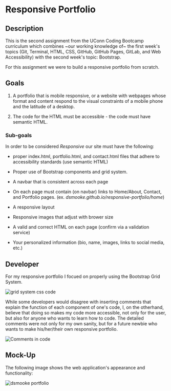 # Responsive Portfolio

## Description

This is the second assignment from the UConn Coding Bootcamp curriculum which combines ~our working knowledge of~ the first week's topics (Git, Terminal, HTML, CSS, GitHub, GitHub Pages, GitLab, and Web Accessibility) with the second week's topic: Bootstrap. 

 For this assignment we were to build a responsive portfolio from scratch. 


## Goals

1. A portfolio that is mobile responsive, or a website with webpages whose format and content respond to the visual constraints of a mobile phone and the latitude of a desktop. 

2. The code for the HTML must be accessible - the code must have semantic HTML. 

 ### Sub-goals
 
In order to be considered *Responsive* our site must have the following: 

- proper index.html, portfolio.html, and contact.html files that adhere to accessibility standards (use semantic HTML)

- Proper use of Bootstrap components and grid system.

- A navbar that is consistent across each page

- On each page must contain (on navbar) links to Home/About, Contact, and Portfolio pages. (ex. *dsmooke.github.io/responsive-portfolio/home*)

- A responsive layout

- Responsive images that adjust with brower size

- A valid and correct HTML on each page (confirm via a validation service)

- Your personalized information (bio, name, images, links to social media, etc.)

## Developer 

For my responsive portfolio I focued on properly using the Bootstrap Grid System. 

![grid system css code](image.jpg)

While some developers would disagree with inserting comments that explain the function of each component of one's code, I, on the otherhand, believe that doing so makes my code more accessible, not only for the user, but also for anyone who wants to learn how to code. The detailed comments were not only for my own sanity, but for a future newbie who wants to make his/her/their own responsive portfolio. 

![Comments in code](image.jpg)

## Mock-Up

The following image shows the web application's appearance and functionality: 

![dsmooke portfolio](image.jpg)
